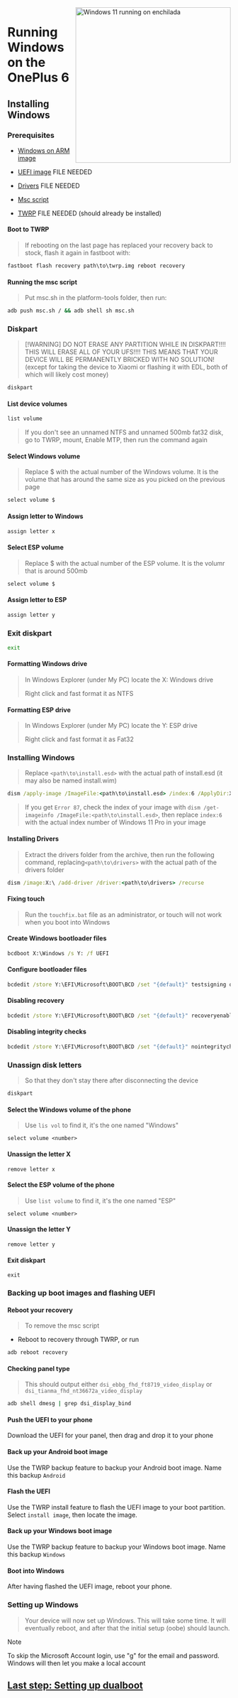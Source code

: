 <img align="right" src="https://github.com/n00b69/woa-enchilada/blob/main/enchilada.png" width="350" alt="Windows 11 running on enchilada">

# Running Windows on the OnePlus 6

## Installing Windows

### Prerequisites

- [Windows on ARM image](https://worproject.com/esd)
  
- [UEFI image]() FILE NEEDED
  
- [Drivers]() FILE NEEDED
  
- [Msc script](https://github.com/n00b69/woapolaris/releases/download/Files/msc.sh)
  
- [TWRP]() FILE NEEDED (should already be installed)

#### Boot to TWRP
> If rebooting on the last page has replaced your recovery back to stock, flash it again in fastboot with:
```cmd
fastboot flash recovery path\to\twrp.img reboot recovery
```

#### Running the msc script
> Put msc.sh in the platform-tools folder, then run:
```cmd
adb push msc.sh / && adb shell sh msc.sh
```

### Diskpart
>  [!WARNING]
> DO NOT ERASE ANY PARTITION WHILE IN DISKPART!!!! THIS WILL ERASE ALL OF YOUR UFS!!!! THIS MEANS THAT YOUR DEVICE WILL BE PERMANENTLY BRICKED WITH NO SOLUTION! (except for taking the device to Xiaomi or flashing it with EDL, both of which will likely cost money)

```cmd
diskpart
```

#### List device volumes
```cmd
list volume
```
> If you don't see an unnamed NTFS and unnamed 500mb fat32 disk, go to TWRP, mount, Enable MTP, then run the command again

#### Select Windows volume
> Replace $ with the actual number of the Windows volume. It is the volume that has around the same size as you picked on the previous page
```cmd
select volume $
```

#### Assign letter to Windows
```cmd
assign letter x
```

#### Select ESP volume
> Replace $ with the actual number of the ESP volume. It is the volumr that is around 500mb
```cmd
select volume $
```

#### Assign letter to ESP
```cmd
assign letter y
```

### Exit diskpart
```cmd
exit
```
#### Formatting Windows drive
> In Windows Explorer (under My PC) locate the X: Windows drive
>
> Right click and fast format it as NTFS

#### Formatting ESP drive
> In Windows Explorer (under My PC) locate the Y: ESP drive
> 
> Right click and fast format it as Fat32

### Installing Windows
> Replace `<path\to\install.esd>` with the actual path of install.esd (it may also be named install.wim)

```cmd
dism /apply-image /ImageFile:<path\to\install.esd> /index:6 /ApplyDir:X:\
```

> If you get `Error 87`, check the index of your image with `dism /get-imageinfo /ImageFile:<path\to\install.esd>`, then replace `index:6` with the actual index number of Windows 11 Pro in your image

#### Installing Drivers
> Extract the drivers folder from the archive, then run the following command, replacing`<path\to\drivers>` with the actual path of the drivers folder
```cmd
dism /image:X:\ /add-driver /driver:<path\to\drivers> /recurse
```

#### Fixing touch
> Run the `touchfix.bat` file as an administrator, or touch will not work when you boot into Windows
  
#### Create Windows bootloader files
```cmd
bcdboot X:\Windows /s Y: /f UEFI
```

#### Configure bootloader files
```cmd
bcdedit /store Y:\EFI\Microsoft\BOOT\BCD /set "{default}" testsigning on
```

#### Disabling recovery
```cmd
bcdedit /store Y:\EFI\Microsoft\BOOT\BCD /set "{default}" recoveryenabled no
```

#### Disabling integrity checks
```cmd
bcdedit /store Y:\EFI\Microsoft\BOOT\BCD /set "{default}" nointegritychecks on
```

### Unassign disk letters
> So that they don't stay there after disconnecting the device
```cmd
diskpart
```

#### Select the Windows volume of the phone
> Use `lis vol` to find it, it's the one named "Windows"
```diskpart
select volume <number>
```

#### Unassign the letter X
```diskpart
remove letter x
```

#### Select the ESP volume of the phone
> Use `list volume` to find it, it's the one named "ESP"
```diskpart
select volume <number>
```

#### Unassign the letter Y
```diskpart
remove letter y
```

#### Exit diskpart
```diskpart
exit
```

### Backing up boot images and flashing UEFI

#### Reboot your recovery
> To remove the msc script
- Reboot to recovery through TWRP, or run
```cmd
adb reboot recovery
```

#### Checking panel type
> This should output either `dsi_ebbg_fhd_ft8719_video_display` or `dsi_tianma_fhd_nt36672a_video_display`
```cmd
adb shell dmesg | grep dsi_display_bind
```

#### Push the UEFI to your phone
Download the UEFI for your panel, then drag and drop it to your phone

#### Back up your Android boot image
Use the TWRP backup feature to backup your Android boot image. Name this backup `Android`

#### Flash the UEFI
Use the TWRP install feature to flash the UEFI image to your boot partition. Select `install image`, then locate the image.

#### Back up your Windows boot image
Use the TWRP backup feature to backup your Windows boot image. Name this backup `Windows`

#### Boot into Windows
After having flashed the UEFI image, reboot your phone.

### Setting up Windows
> Your device will now set up Windows. This will take some time. It will eventually reboot, and after that the initial setup (oobe) should launch.

> [!Note]
> To skip the Microsoft Account login, use "g" for the email and password. Windows will then let you make a local account

## [Last step: Setting up dualboot](/guide/dualboot.md)

















